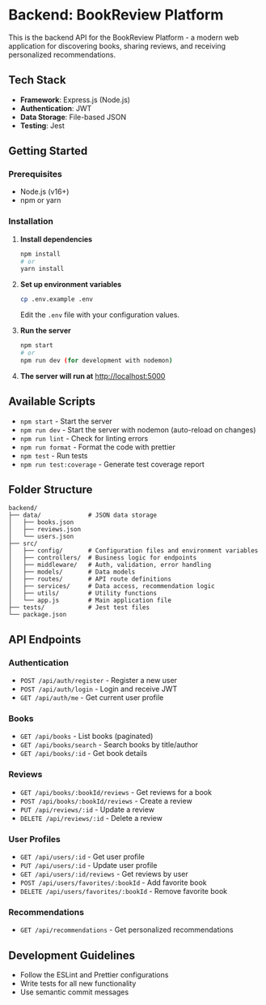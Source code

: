 # Backend: BookReview Platform

This is the backend API for the BookReview Platform - a modern web application for discovering books, sharing reviews, and receiving personalized recommendations.

## Tech Stack

- **Framework**: Express.js (Node.js)
- **Authentication**: JWT
- **Data Storage**: File-based JSON
- **Testing**: Jest

## Getting Started

### Prerequisites

- Node.js (v16+)
- npm or yarn

### Installation

1. **Install dependencies**
   ```bash
   npm install
   # or
   yarn install
   ```

2. **Set up environment variables**
   ```bash
   cp .env.example .env
   ```
   Edit the `.env` file with your configuration values.

3. **Run the server**
   ```bash
   npm start
   # or
   npm run dev (for development with nodemon)
   ```

4. **The server will run at**
   [http://localhost:5000](http://localhost:5000)

## Available Scripts

- `npm start` - Start the server
- `npm run dev` - Start the server with nodemon (auto-reload on changes)
- `npm run lint` - Check for linting errors
- `npm run format` - Format the code with prettier
- `npm test` - Run tests
- `npm run test:coverage` - Generate test coverage report

## Folder Structure

```
backend/
├── data/             # JSON data storage
│   ├── books.json
│   ├── reviews.json
│   └── users.json
├── src/
│   ├── config/       # Configuration files and environment variables
│   ├── controllers/  # Business logic for endpoints
│   ├── middleware/   # Auth, validation, error handling
│   ├── models/       # Data models
│   ├── routes/       # API route definitions
│   ├── services/     # Data access, recommendation logic
│   ├── utils/        # Utility functions
│   └── app.js        # Main application file
├── tests/            # Jest test files
└── package.json
```

## API Endpoints

### Authentication
- `POST /api/auth/register` - Register a new user
- `POST /api/auth/login` - Login and receive JWT
- `GET /api/auth/me` - Get current user profile

### Books
- `GET /api/books` - List books (paginated)
- `GET /api/books/search` - Search books by title/author
- `GET /api/books/:id` - Get book details

### Reviews
- `GET /api/books/:bookId/reviews` - Get reviews for a book
- `POST /api/books/:bookId/reviews` - Create a review
- `PUT /api/reviews/:id` - Update a review
- `DELETE /api/reviews/:id` - Delete a review

### User Profiles
- `GET /api/users/:id` - Get user profile
- `PUT /api/users/:id` - Update user profile
- `GET /api/users/:id/reviews` - Get reviews by user
- `POST /api/users/favorites/:bookId` - Add favorite book
- `DELETE /api/users/favorites/:bookId` - Remove favorite book

### Recommendations
- `GET /api/recommendations` - Get personalized recommendations

## Development Guidelines

- Follow the ESLint and Prettier configurations
- Write tests for all new functionality
- Use semantic commit messages
